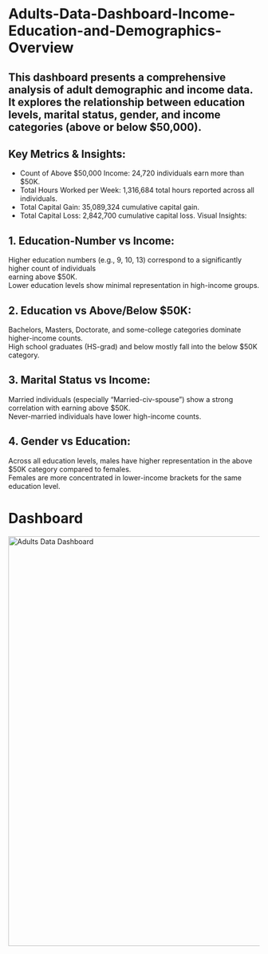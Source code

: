 # Adults-Data-Dashboard-Income-Education-and-Demographics-Overview
## This dashboard presents a comprehensive analysis of adult demographic and income data. It explores the relationship between education levels, marital status, gender, and income categories (above or below $50,000).  
## Key Metrics & Insights:  
- Count of Above $50,000 Income: 24,720 individuals earn more than $50K.  
- Total Hours Worked per Week: 1,316,684 total hours reported across all individuals.  
- Total Capital Gain: 35,089,324 cumulative capital gain.  
- Total Capital Loss: 2,842,700 cumulative capital loss.
  Visual Insights:
## 1. Education-Number vs Income:  
Higher education numbers (e.g., 9, 10, 13) correspond to a significantly higher count of individuals  
earning above $50K.  
Lower education levels show minimal representation in high-income groups.  
## 2. Education vs Above/Below $50K:  
Bachelors, Masters, Doctorate, and some-college categories dominate higher-income counts.  
High school graduates (HS-grad) and below mostly fall into the below $50K category.  
## 3. Marital Status vs Income:  
Married individuals (especially “Married-civ-spouse”) show a strong correlation with earning above $50K.  
Never-married individuals have lower high-income counts.  
## 4. Gender vs Education:  
Across all education levels, males have higher representation in the above $50K category compared to females.  
Females are more concentrated in lower-income brackets for the same education level.  
# Dashboard 
<img width="1851" height="822" alt="Adults Data Dashboard" src="https://github.com/user-attachments/assets/9d2fc467-2a07-49f6-bd09-9ff3065a83ae" />

